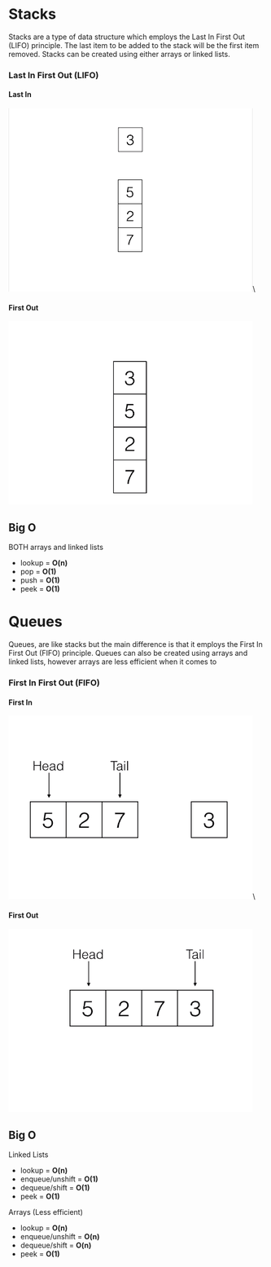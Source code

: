 # Stacks
Stacks are a type of data structure which employs the Last In First Out (LIFO) principle. The last item to be added to the stack will be the first item removed. Stacks can be created using either arrays or linked lists.

### Last In First Out (LIFO)
#### Last In
![](./images/push.gif)\
#### First Out
![](./images/pop.gif)

## Big O

BOTH arrays and linked lists
* lookup = __O(n)__
* pop = __O(1)__
* push = __O(1)__
* peek = __O(1)__

# Queues
Queues, are like stacks but the main difference is that it employs the First In First Out (FIFO) principle. Queues can also be created using arrays and linked lists, however arrays are less efficient when it comes to 

### First In First Out (FIFO)
#### First In
![](./images/enqueue.gif)\
####  First Out
![](./images/dequeue.gif)


## Big O

Linked Lists
* lookup = __O(n)__
* enqueue/unshift = __O(1)__
* dequeue/shift = __O(1)__
* peek = __O(1)__

Arrays (Less efficient)
* lookup = __O(n)__
* enqueue/unshift = __O(n)__
* dequeue/shift = __O(n)__
* peek = __O(1)__

